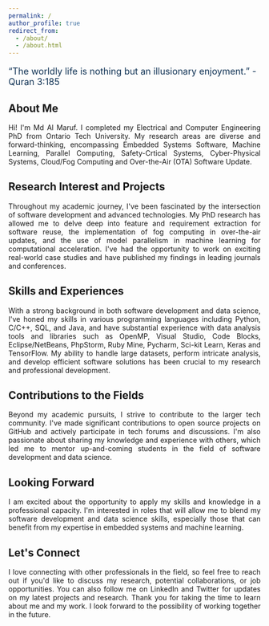 ```yaml
---
permalink: /
author_profile: true
redirect_from: 
  - /about/
  - /about.html
---
```

<meta name="google-site-verification" content="5ElNfrTQKf40uwoq6ShseFu28oKZ7Rb5YuxIgEJrIEo" />
<p style="font-size:18px; color:#123456;">“The worldly life is nothing but an illusionary enjoyment.” - Quran 3:185</p>

<!-- ##### “The worldly life is nothing but an illusionary enjoyment.”-Quran 3:185 -->

About Me
------

<p style="text-align:justify">
Hi! I'm Md Al Maruf. I completed my Electrical and Computer Engineering PhD from Ontario Tech University. My research areas are diverse and forward-thinking, encompassing Embedded Systems Software, Machine Learning, Parallel Computing, Safety-Crtical Systems, Cyber-Physical Systems, Cloud/Fog Computing and Over-the-Air (OTA) Software Update.
</p>


Research Interest and Projects
------

<p style="text-align:justify">
Throughout my academic journey, I've been fascinated by the intersection of software development and advanced technologies. My PhD research has allowed me to delve deep into feature and requirement extraction for software reuse, the implementation of fog computing in over-the-air updates, and the use of model parallelism in machine learning for computational acceleration. I've had the opportunity to work on exciting real-world case studies and have published my findings in leading journals and conferences.
</p>
  
Skills and Experiences
------

<p style="text-align:justify">
With a strong background in both software development and data science, I've honed my skills in various programming languages including Python, C/C++, SQL, and Java, and have substantial experience with data analysis tools and libraries such as OpenMP, Visual Studio, Code Blocks, Eclipse/NetBeans, PhpStorm, Ruby Mine, Pycharm, Sci-kit Learn, Keras and TensorFlow. My ability to handle large datasets, perform intricate analysis, and develop efficient software solutions has been crucial to my research and professional development.
</p>

Contributions to the Fields
------

<p style="text-align:justify">
Beyond my academic pursuits, I strive to contribute to the larger tech community. I've made significant contributions to open source projects on GitHub and actively participate in tech forums and discussions. I'm also passionate about sharing my knowledge and experience with others, which led me to mentor up-and-coming students in the field of software development and data science. 
</p>

Looking Forward
------

<p style="text-align:justify">
I am excited about the opportunity to apply my skills and knowledge in a professional capacity. I'm interested in roles that will allow me to blend my software development and data science skills, especially those that can benefit from my expertise in embedded systems and machine learning.
</p>

Let's Connect
------

<p style="text-align:justify">
I love connecting with other professionals in the field, so feel free to reach out if you'd like to discuss my research, potential collaborations, or job opportunities. You can also follow me on LinkedIn and Twitter for updates on my latest projects and research. Thank you for taking the time to learn about me and my work. I look forward to the possibility of working together in the future.
</p>
